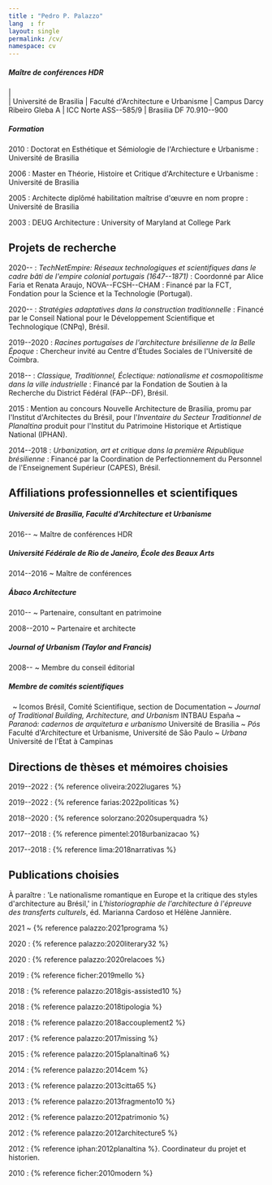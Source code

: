 ```yaml
---
title : "Pedro P. Palazzo"
lang  : fr
layout: single
permalink: /cv/
namespace: cv
---
```


##### Maître de conférences HDR #####

|  
| Université de Brasilia
| Faculté d'Architecture e Urbanisme
| Campus Darcy Ribeiro Gleba A
| <span class="smallcaps">ICC</span> Norte <span class="smallcaps">ASS--585/9</span>
| Brasilia <span class="smallcaps">DF</span> 70.910--900

##### Formation #####

2010
: Doctorat en Esthétique et Sémiologie de l'Archiecture e Urbanisme
: Université de Brasilia

2006
: Master en Théorie, Histoire et Critique d'Architecture e Urbanisme
: Université de Brasilia

2005
: Architecte diplômé habilitation maîtrise d'œuvre en nom propre
: Université de Brasilia

2003
: <span class="smallcaps">DEUG</span> Architecture
: University of Maryland at College Park

## Projets de recherche ##

2020--
: *TechNetEmpire: Réseaux technologiques et scientifiques dans le cadre
  bâti de l'empire colonial portugais (1647--1871)*
: Coordonné par Alice Faria et Renata Araujo,
  <span class="smallcaps">NOVA--FCSH--CHAM</span>
: Financé par la <span class="smallcaps">FCT</span>, Fondation pour la Science et la
  Technologie (Portugal).

2020--
: *Stratégies adaptatives dans la construction traditionnelle*
: Financé par le Conseil National pour le Développement Scientifique et
  Technologique (CNPq), Brésil.

2019--2020
: *Racines portugaises de l'architecture brésilienne de la Belle Époque*
: Chercheur invité au Centre d'Études Sociales de l'Université de
  Coimbra.

2018--
: *Classique, Traditionnel, Éclectique: nationalisme et cosmopolitisme
  dans la ville industrielle*
: Financé par la Fondation de Soutien à la Recherche du
  District Fédéral <span class="smallcaps">(FAP--DF)</span>, Brésil.

2015
: Mention au concours Nouvelle Architecture de Brasilia, promu par
  l'Institut d'Architectes du Brésil, pour l'*Inventaire du
  Secteur Traditionnel de Planaltina* produit pour l'Institut du
  Patrimoine Historique et Artistique National
  <span class="smallcaps">(IPHAN)</span>.

2014--2018
: *Urbanization, art et critique dans la première République brésilienne*
: Financé par la Coordination de Perfectionnement du
  Personnel de l'Enseignement Supérieur <span class="smallcaps">(CAPES)</span>, Brésil.

## Affiliations professionnelles et scientifiques ##

##### Université de Brasilia, Faculté d'Architecture et Urbanisme #####

2016--
~ Maître de conférences <span class="smallcaps">HDR</span> 

##### Université Fédérale de Rio de Janeiro, École des Beaux Arts #####

2014--2016
~ Maître de conférences

##### Ábaco Architecture #####

2010--
~ Partenaire, consultant en patrimoine

2008--2010
~ Partenaire et architecte

##### *Journal of Urbanism* (Taylor and Francis) #####

2008--
~ Membre du conseil éditorial

##### Membre de comités scientifiques  #####

 
~ Icomos Brésil, Comité Scientifique, section de Documentation
~ *Journal of Traditional Building, Architecture, and Urbanism*
  <span class="smallcaps">INTBAU</span> España
~ *Paranoá: cadernos de arquitetura e urbanismo*
  Université de Brasilia
~ *Pós* Faculté d'Architecture et Urbanisme, Université de São
  Paulo
~ *Urbana* Université de l'État à Campinas

## Directions de thèses et mémoires choisies ##

2019--2022
: {% reference oliveira:2022lugares %}

2019--2022
: {% reference farias:2022politicas %}

2018--2020
: {% reference solorzano:2020superquadra %}

2017--2018
: {% reference pimentel:2018urbanizacao %}

2017--2018
: {% reference lima:2018narrativas %}

## Publications choisies ##

À paraître
: 'Le nationalisme romantique en Europe et la critique des styles
  d'architecture au Brésil,' in *L'historiographie de l'architecture à
  l'épreuve des transferts culturels*, éd. Marianna Cardoso et Hélène
  Jannière.

2021
~ {% reference palazzo:2021programa %}

2020
: {% reference palazzo:2020literary32 %}

2020
: {% reference palazzo:2020relacoes %}

2019
: {% reference ficher:2019mello %}

2018
: {% reference palazzo:2018gis-assisted10 %}

2018
: {% reference palazzo:2018tipologia %}

2018
: {% reference palazzo:2018accouplement2 %}

2017
: {% reference palazzo:2017missing %}

2015
: {% reference palazzo:2015planaltina6 %}

2014
: {% reference palazzo:2014cem %}

2013
: {% reference palazzo:2013citta65 %}

2013
: {% reference palazzo:2013fragmento10 %}

2012
: {% reference palazzo:2012patrimonio %}

2012
: {% reference palazzo:2012architecture5 %}

2012
: {% reference iphan:2012planaltina %}. Coordinateur du projet et historien.

2010
: {% reference ficher:2010modern %}

